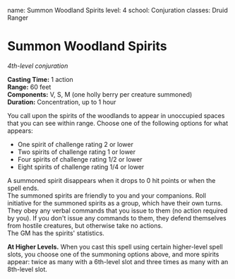 name: Summon Woodland Spirits
level: 4
school: Conjuration
classes: Druid
         Ranger

# Summon Woodland Spirits 
_4th-level conjuration_ 

**Casting Time:** 1 action    
**Range:** 60 feet    
**Components:** V, S, M (one holly berry per creature summoned)    
**Duration:** Concentration, up to 1 hour 

You call upon the spirits of the woodlands to appear in unoccupied spaces that you can see within range. Choose one of the following options for what appears:

* One spirit of challenge rating 2 or lower 
* Two spirits of challenge rating 1 or lower 
* Four spirits of challenge rating 1/2 or lower 
* Eight spirits of challenge rating 1/4 or lower 

A summoned spirit disappears when it drops to 0 hit points or when the spell ends.    
The summoned spirits are friendly to you and your companions. Roll initiative for the summoned spirits as a group, which have their own turns. They obey any verbal commands that you issue to them (no action required by you). If you don't issue any commands to them, they defend themselves from hostile creatures, but otherwise take no actions.    
The GM has the spirits' statistics. 

**At Higher Levels.** When you cast this spell using certain higher-level spell slots, you choose one of the summoning options above, and more spirits appear: twice as many with a 6th-level slot and three times as many with an 8th-level slot. 
